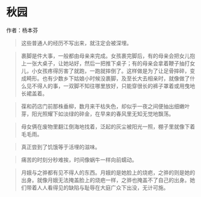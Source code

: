 # 秋园
作者：杨本芬<br>

>这些普通人的经历不写出来，就注定会被深埋。

>裹脚是件大事，一般都由母亲来完成。女孩裹完脚后，有的母亲会把女儿抱上一张大桌子，让她站好，然后一把推下桌子；有的母亲会拿着鞭子抽打女儿，小女孩疼得厉害了就跑，一跑就摔倒了。这样做是为了让足骨摔碎，变成畸形。也有少数乡下姑娘小时候没裹脚，及至长大去相亲时，就像做了什么见不得人的事，一双脚不知往哪里放好，只能穿很长的裤子罩着或用曳地长裙盖着。

>葆和药店门前那株垂柳，数月来干枯失色，却似乎一夜之间便抽出细嫩叶芽，阳光照耀下如淡绿的碎金，在早来的春风里无知无觉地飘荡。

>母女俩在废物里翻江倒海地找着，泛起的灰尘被阳光一照，棚子里就像下着毛毛雨。

>真正尝到了饥饿等于活埋的滋味。

>痛苦的时刻分秒难挨，时间像蜗牛一样向前蠕动。

>月娥与之骅都有见不得人的东西。月娥的是她脸上的烧疤，之骅的则是她的出身。就像月娥无法掩盖脸上的烧疤一样，之骅也掩盖不了自己的出身。她们带着人人看得见的缺陷与耻辱在大庭广众下出没，无计可施。

